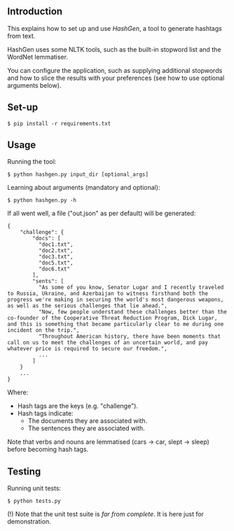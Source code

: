 ## Introduction

This explains how to set up and use _HashGen_, a tool to generate hashtags from text.

HashGen uses some NLTK tools, such as the built-in stopword list and the WordNet lemmatiser.

You can configure the application, such as supplying additional stopwords and how to slice the results with your preferences (see how to use optional arguments below).

## Set-up
```
$ pip install -r requirements.txt
```

## Usage
Running the tool:
```
$ python hashgen.py input_dir [optional_args]
```

Learning about arguments (mandatory and optional):
```
$ python hashgen.py -h
```

If all went well, a file ("out.json" as per default) will be generated:

```
{
	"challenge": {
	    "docs": [
	      "doc1.txt",
	      "doc2.txt",
	      "doc3.txt",
	      "doc5.txt",
	      "doc6.txt"
	    ],
	    "sents": [
	      "As some of you know, Senator Lugar and I recently traveled to Russia, Ukraine, and Azerbaijan to witness firsthand both the progress we're making in securing the world's most dangerous weapons, as well as the serious challenges that lie ahead.",
	      "Now, few people understand these challenges better than the co-founder of the Cooperative Threat Reduction Program, Dick Lugar, and this is something that became particularly clear to me during one incident on the trip.",
	      "Throughout American history, there have been moments that call on us to meet the challenges of an uncertain world, and pay whatever price is required to secure our freedom.",
	      ...
	    ]
	}
	...
}
```

Where:

- Hash tags are the keys (e.g. "challenge").
- Hash tags indicate:
	- The documents they are associated with.
	- The sentences they are associated with.

Note that verbs and nouns are lemmatised (cars -> car, slept -> sleep) before becoming hash tags.

## Testing
Running unit tests:
```
$ python tests.py
```

(!) Note that the unit test suite is *far from complete*. It is here just for demonstration.  